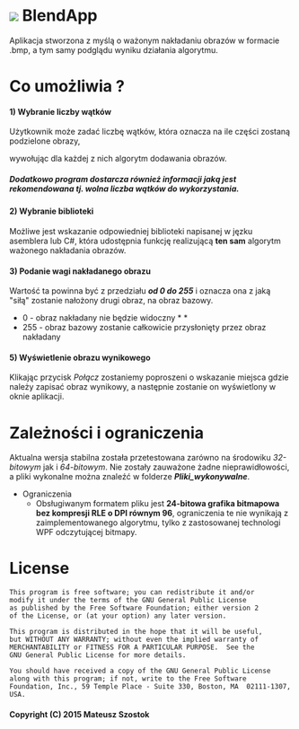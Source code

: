 # ![](http://i.imgur.com/du0LvG2.png?1) BlendApp

Aplikacja stworzona z myślą o ważonym nakładaniu obrazów w formacie .bmp, a tym samy podglądu wyniku działania algorytmu.


# **Co umożliwia ?**

#### **1) Wybranie liczby wątków**

Użytkownik może zadać liczbę wątków, która oznacza na ile części zostaną podzielone obrazy, 

wywołując dla każdej z nich algorytm dodawania obrazów.

##### Dodatkowo program dostarcza również informacji jaką jest rekomendowana tj. wolna liczba wątków do wykorzystania.


#### **2) Wybranie biblioteki**

Możliwe jest wskazanie odpowiedniej biblioteki napisanej w jęzku asemblera lub C#, 
która udostępnia funkcję realizującą **ten sam** algorytm ważonego nakładania obrazów. 

#### **3) Podanie wagi nakładanego obrazu**

Wartość ta powinna być z przedziału ***od 0 do 255*** i oznacza ona z jaką "siłą" zostanie nałożony drugi obraz, na obraz bazowy. 

  * 0 - obraz nakładany nie będzie widoczny
    * 
    * 
  * 255 - obraz bazowy zostanie całkowicie przysłonięty przez obraz nakładany

#### **5) Wyświetlenie obrazu wynikowego**

Klikając przycisk *Połącz* zostaniemy poproszeni o wskazanie miejsca gdzie należy zapisać obraz wynikowy, 
a następnie zostanie on wyświetlony w oknie aplikacji.


# **Zależności i ograniczenia**

Aktualna wersja stabilna została przetestowana zarówno na środowiku *32-bitowym* jak i *64-bitowym*. Nie zostały zauważone żadne nieprawidłowości, a pliki wykonalne można znaleźć w folderze ***Pliki_wykonywalne***.

 * Ograniczenia
    * Obsługiwanym formatem pliku jest **24-bitowa grafika bitmapowa bez kompresji RLE o DPI równym 96**,
    ograniczenia te nie wynikają z zaimplementowanego algorytmu, tylko z zastosowanej technologi WPF 
    odczytującej bitmapy.

# **License**


```
This program is free software; you can redistribute it and/or
modify it under the terms of the GNU General Public License
as published by the Free Software Foundation; either version 2
of the License, or (at your option) any later version.

This program is distributed in the hope that it will be useful,
but WITHOUT ANY WARRANTY; without even the implied warranty of
MERCHANTABILITY or FITNESS FOR A PARTICULAR PURPOSE.  See the
GNU General Public License for more details.

You should have received a copy of the GNU General Public License
along with this program; if not, write to the Free Software
Foundation, Inc., 59 Temple Place - Suite 330, Boston, MA  02111-1307, USA.
```
#### Copyright (C) 2015 **Mateusz Szostok**